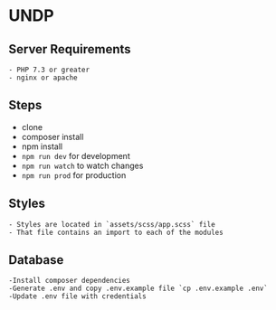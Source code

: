 # UNDP 

## Server Requirements
    - PHP 7.3 or greater
    - nginx or apache

## Steps
   - clone
   - composer install
   - npm install
   - `npm run dev` for development
   - `npm run watch` to watch changes
   - `npm run prod` for production
    
## Styles
    - Styles are located in `assets/scss/app.scss` file
    - That file contains an import to each of the modules
    
    
## Database
    -Install composer dependencies
    -Generate .env and copy .env.example file `cp .env.example .env`
    -Update .env file with credentials

